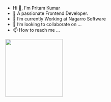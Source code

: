 -  Hi 👋, I'm Pritam Kumar
- 👀 A passionate Frontend Developer.
- 🌱 I’m currently Working at Nagarro Software
- 💞️ I’m looking to collaborate on ...
- 📫 How to reach me ...

<!---
sgpritam/sgpritam is a ✨ special ✨ repository because its `README.md` (this file) appears on your GitHub profile.
You can click the Preview link to take a look at your changes.
--->

<img height="180em" src="https://github-readme-stats.vercel.app/api?username=sgpritam&show_icons=true&hide_border=true&&count_private=true&include_all_commits=true" />

